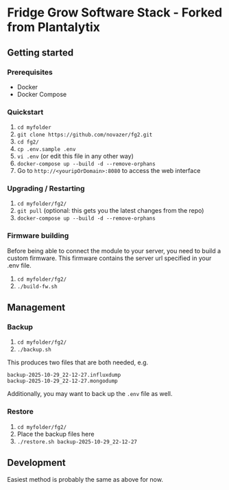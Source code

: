 # Fridge Grow Software Stack - Forked from Plantalytix

## Getting started

### Prerequisites
- Docker
- Docker Compose

### Quickstart
1. `cd myfolder`
1. `git clone https://github.com/novazer/fg2.git`
1. `cd fg2/`
1. `cp .env.sample .env`
1. `vi .env` (or edit this file in any other way) 
1. `docker-compose up --build -d --remove-orphans`
1. Go to `http://<youripOrDomain>:8080` to access the web interface

### Upgrading / Restarting
1. `cd myfolder/fg2/`
1. `git pull` (optional: this gets you the latest changes from the repo)
1. `docker-compose up --build -d --remove-orphans` 

### Firmware building
Before being able to connect the module to your server, you need to build a custom firmware. This firmware contains the 
server url specified in your .env file.
1. `cd myfolder/fg2/`
1. `./build-fw.sh`

## Management

### Backup
1. `cd myfolder/fg2/`
2. `./backup.sh`

This produces two files that are both needed, e.g.
```
backup-2025-10-29_22-12-27.influxdump
backup-2025-10-29_22-12-27.mongodump
```

Additionally, you may want to back up the `.env` file as well.

### Restore
1. `cd myfolder/fg2/`
2. Place the backup files here
2. `./restore.sh backup-2025-10-29_22-12-27`

## Development

Easiest method is probably the same as above for now.